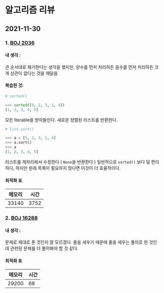 # **알고리즘 리뷰**

## **2021-11-30**

### **1. [BOJ 2036](https://www.acmicpc.net/problem/2036)**

#### **내 생각 :** 
큰 순서대로 제거한다는 생각을 했지만, 양수를 먼저 처리하든 음수를 먼저 처리하든 크게 상관이 없다는 것을 깨달음
#### **복습한 것:**

```python
# sorted()

>>> sorted([5, 2, 3, 1, 4])
[1, 2, 3, 4, 5]
```
모든 Iterable을 받아들인다. 새로운 정렬된 리스트를 반환한다.

```python
# list.sort()

>>> a = [5, 2, 3, 1, 4]
>>> a.sort()
>>> a
[1, 2, 3, 4, 5]
```
리스트를 제자리에서 수정한다 ( `None`을 반환한다 ) 일반적으로 `sorted()` 보다 덜 편리하다, 하지만 원래 목록이 필요하지 않다면 이것이 더 효율적이다.

#### **최적화 표**
| 메모리 | 시간 |
| ------ | ---- |
| 33140  | 3752 |

### **2. [BOJ 16288](https://www.acmicpc.net/problem/16288)**
#### **내 생각 :**
문제로 제대로 푼 것인지 잘 모르겠다.
줄을 세우기 때문에 줄을 세우는 풀이로 한 것인데 관련된 문제를 더 풀어봐야 할 것 같다.
#### **최적화 표**
| 메모리 | 시간 |
| ------ | ---- |
| 29200  | 68 |